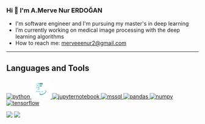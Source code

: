 
### Hi 👋 I'm A.Merve Nur ERDOĞAN

- I'm software engineer and I'm pursuing my master's in deep learning
- I’m currently working on medical image processing with the deep learning algorithms
- How to reach me: merveeenur2@gmail.com
- -----------------------------------------------------------------------------------------
<h2 align="left"> Languages and Tools </h3>
<p align="left"> 
<a href="https://www.python.org/" target="_blank"><img src="https://camo.githubusercontent.com/888e388801f947dec7c3d843942c277af25fe2b1aed1821542c4e711f210312a/68747470733a2f2f75706c6f61642e77696b696d656469612e6f72672f77696b6970656469612f636f6d6d6f6e732f7468756d622f632f63332f507974686f6e2d6c6f676f2d6e6f746578742e7376672f37363870782d507974686f6e2d6c6f676f2d6e6f746578742e7376672e706e67" alt="python" width="50" height="50"/> </a> 
<a href="https://www.fast.ai/" target="_blank"><img src="https://github.com/fastai/logos/blob/main/Fast.ai.jpg?raw=true" alt="fastai" width="50" height="50"/> </a>
<a href="https://jupyter.org/" target="_blank"><img src="https://jupyter.org/assets/homepage/main-logo.svg" alt="jupyternotebook" width="50" height="50"/> </a>
<a href="https://www.microsoft.com/en-us/sql-server" target="_blank" rel="noreferrer"><img src="https://www.svgrepo.com/show/303229/microsoft-sql-server-logo.svg" alt="mssql" width="50" height="50"/>
<a href="https://pandas.pydata.org/" target="_blank"><img src="https://pandas.pydata.org/static/img/pandas.svg" alt="pandas" width="50" height="50"/> </a>
<a href="https://numpy.org/doc/stable/#" target="_blank"><img src="https://numpy.org/images/logo.svg" alt="numpy" width="50" height="50"/> </a>
<a href="https://www.tensorflow.org/" target="_blank"> <img src="https://upload.wikimedia.org/wikipedia/commons/thumb/2/2d/Tensorflow_logo.svg/1200px-Tensorflow_logo.svg.png" alt="tensorflow" width="50" height="50"/> </a> 

</p>


<img src="https://github-readme-stats.vercel.app/api?username=mervenurerdogan&&show_icons=true">
<img src="https://github-readme-stats.vercel.app/api/top-langs/?username=mervenurerdogan&layout=compact" width="500" >








